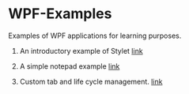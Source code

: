 # WPF-Examples
Examples of WPF applications for learning purposes.

1. An introductory example of Stylet [link](https://github.com/ShuhuaGao/WPF-Examples/tree/WPFNotepad/StyletStarter)

2. A simple notepad example [link](https://github.com/ShuhuaGao/WPF-Examples/tree/WPFNotepad/Notepad)

3. Custom tab and life cycle management. [link](https://github.com/ShuhuaGao/WPF-Examples/tree/CustomTab/CustomTab)
